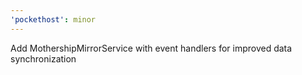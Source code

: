 ```yaml
---
'pockethost': minor
---
```


Add MothershipMirrorService with event handlers for improved data synchronization
